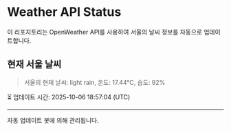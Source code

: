 
# Weather API Status

이 리포지토리는 OpenWeather API를 사용하여 서울의 날씨 정보를 자동으로 업데이트합니다.

## 현재 서울 날씨
> 서울의 현재 날씨: light rain, 온도: 17.44°C, 습도: 92%

⏳ 업데이트 시간: 2025-10-06 18:57:04 (UTC)

---
자동 업데이트 봇에 의해 관리됩니다.
